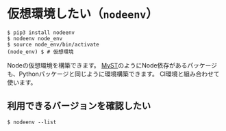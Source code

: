 # 仮想環境したい（``nodeenv``）

```console
$ pip3 install nodeenv
$ nodeenv node_env
$ source node_env/bin/activate
(node_env) $ # 仮想環境
```

Nodeの仮想環境を構築できます。
[MyST](../myst/myst-usage.md)のようにNode依存があるパッケージも、Pythonパッケージと同じように環境構築できます。
CI環境と組み合わせて使います。

## 利用できるバージョンを確認したい

```console
$ nodeenv --list
```
